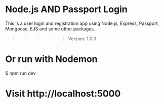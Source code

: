 # Node.js AND Passport Login

This is a user login and registration app using Node.js, Express, Passport, Mongoose, EJS and some other packages.

>>>>> Version: 1.0.0

# Or run with Nodemon
$ npm run dev

# Visit http://localhost:5000

